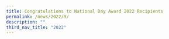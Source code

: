 ```yaml
---
title: Congratulations to National Day Award 2022 Recipients
permalink: /news/2022/9/
description: ""
third_nav_title: "2022"
---
```

